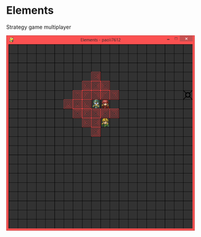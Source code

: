 # Elements
Strategy game multiplayer

<img src="https://github.com/paoli7612/Elements/blob/master/docs/001.png?raw=true"/>
